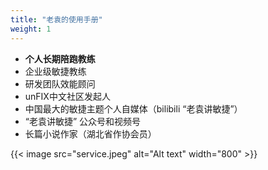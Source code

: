```yaml
---
title: "老袁的使用手册"
weight: 1
---
```


- **个人长期陪跑教练**
- 企业级敏捷教练 
- 研发团队效能顾问 
- unFIX中文社区发起人 
- 中国最大的敏捷主题个人自媒体（bilibili “老袁讲敏捷”） 
- “老袁讲敏捷” 公众号和视频号 
- 长篇小说作家（湖北省作协会员）

{{< image src="service.jpeg" alt="Alt text" width="800" >}}


